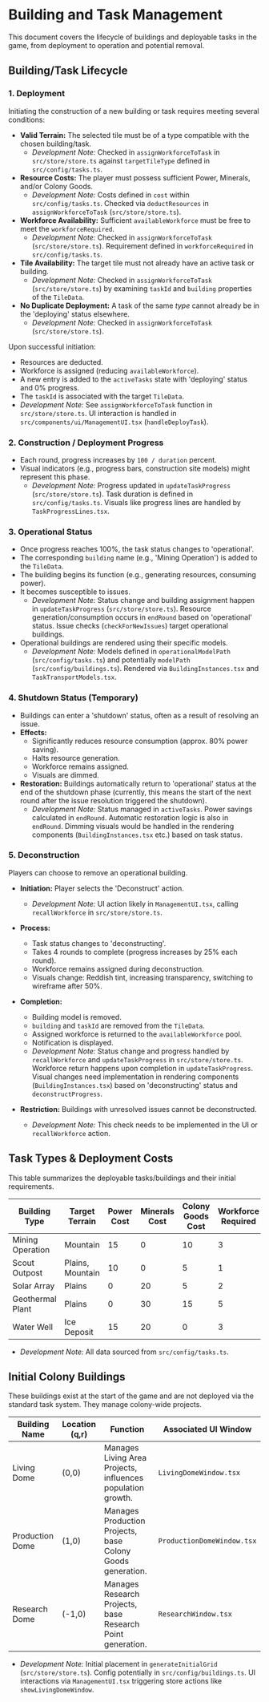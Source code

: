 # Building and Task Management

This document covers the lifecycle of buildings and deployable tasks in the game, from deployment to operation and potential removal.

## Building/Task Lifecycle

### 1. Deployment

Initiating the construction of a new building or task requires meeting several conditions:

*   **Valid Terrain:** The selected tile must be of a type compatible with the chosen building/task.
    *   *Development Note:* Checked in `assignWorkforceToTask` in `src/store/store.ts` against `targetTileType` defined in `src/config/tasks.ts`.
*   **Resource Costs:** The player must possess sufficient Power, Minerals, and/or Colony Goods.
    *   *Development Note:* Costs defined in `cost` within `src/config/tasks.ts`. Checked via `deductResources` in `assignWorkforceToTask` (`src/store/store.ts`).
*   **Workforce Availability:** Sufficient `availableWorkforce` must be free to meet the `workforceRequired`.
    *   *Development Note:* Checked in `assignWorkforceToTask` (`src/store/store.ts`). Requirement defined in `workforceRequired` in `src/config/tasks.ts`.
*   **Tile Availability:** The target tile must not already have an active task or building.
    *   *Development Note:* Checked in `assignWorkforceToTask` (`src/store/store.ts`) by examining `taskId` and `building` properties of the `TileData`.
*   **No Duplicate Deployment:** A task of the same *type* cannot already be in the 'deploying' status elsewhere.
    *   *Development Note:* Checked in `assignWorkforceToTask` (`src/store/store.ts`).

Upon successful initiation:
*   Resources are deducted.
*   Workforce is assigned (reducing `availableWorkforce`).
*   A new entry is added to the `activeTasks` state with 'deploying' status and 0% progress.
*   The `taskId` is associated with the target `TileData`.
*   *Development Note:* See `assignWorkforceToTask` function in `src/store/store.ts`. UI interaction is handled in `src/components/ui/ManagementUI.tsx` (`handleDeployTask`).

### 2. Construction / Deployment Progress

*   Each round, progress increases by `100 / duration` percent.
*   Visual indicators (e.g., progress bars, construction site models) might represent this phase.
    *   *Development Note:* Progress updated in `updateTaskProgress` (`src/store/store.ts`). Task duration is defined in `src/config/tasks.ts`. Visuals like progress lines are handled by `TaskProgressLines.tsx`.

### 3. Operational Status

*   Once progress reaches 100%, the task status changes to 'operational'.
*   The corresponding `building` name (e.g., 'Mining Operation') is added to the `TileData`.
*   The building begins its function (e.g., generating resources, consuming power).
*   It becomes susceptible to issues.
    *   *Development Note:* Status change and building assignment happen in `updateTaskProgress` (`src/store/store.ts`). Resource generation/consumption occurs in `endRound` based on 'operational' status. Issue checks (`checkForNewIssues`) target operational buildings.
*   Operational buildings are rendered using their specific models.
    *   *Development Note:* Models defined in `operationalModelPath` (`src/config/tasks.ts`) and potentially `modelPath` (`src/config/buildings.ts`). Rendered via `BuildingInstances.tsx` and `TaskTransportModels.tsx`.

### 4. Shutdown Status (Temporary)

*   Buildings can enter a 'shutdown' status, often as a result of resolving an issue.
*   **Effects:**
    *   Significantly reduces resource consumption (approx. 80% power saving).
    *   Halts resource generation.
    *   Workforce remains assigned.
    *   Visuals are dimmed.
*   **Restoration:** Buildings automatically return to 'operational' status at the end of the shutdown phase (currently, this means the start of the next round after the issue resolution triggered the shutdown).
    *   *Development Note:* Status managed in `activeTasks`. Power savings calculated in `endRound`. Automatic restoration logic is also in `endRound`. Dimming visuals would be handled in the rendering components (`BuildingInstances.tsx` etc.) based on task status.

### 5. Deconstruction

Players can choose to remove an operational building.

*   **Initiation:** Player selects the 'Deconstruct' action.
    *   *Development Note:* UI action likely in `ManagementUI.tsx`, calling `recallWorkforce` in `src/store/store.ts`.
*   **Process:**
    *   Task status changes to 'deconstructing'.
    *   Takes 4 rounds to complete (progress increases by 25% each round).
    *   Workforce remains assigned during deconstruction.
    *   Visuals change: Reddish tint, increasing transparency, switching to wireframe after 50%.
*   **Completion:**
    *   Building model is removed.
    *   `building` and `taskId` are removed from the `TileData`.
    *   Assigned workforce is returned to the `availableWorkforce` pool.
    *   Notification is displayed.
    *   *Development Note:* Status change and progress handled by `recallWorkforce` and `updateTaskProgress` in `src/store/store.ts`. Workforce return happens upon completion in `updateTaskProgress`. Visual changes need implementation in rendering components (`BuildingInstances.tsx`) based on 'deconstructing' status and `deconstructProgress`.

*   **Restriction:** Buildings with unresolved issues cannot be deconstructed.
    *   *Development Note:* This check needs to be implemented in the UI or `recallWorkforce` action.

## Task Types & Deployment Costs

This table summarizes the deployable tasks/buildings and their initial requirements.

| Building Type | Target Terrain | Power Cost | Minerals Cost | Colony Goods Cost | Workforce Required | Duration (Rounds) | Operational Model |
|---|---|---|---|---|---|---|---|
| Mining Operation | Mountain | 15 | 0 | 10 | 3 | 9 | `mars_workforce_mining.glb` |
| Scout Outpost | Plains, Mountain | 10 | 0 | 5 | 1 | 3 | `mars_building_scout.glb` |
| Solar Array | Plains | 0 | 20 | 5 | 2 | 6 | `mars_solar.glb` |
| Geothermal Plant | Plains | 0 | 30 | 15 | 5 | 15 | `mars_thermal.glb` |
| Water Well | Ice Deposit | 15 | 20 | 0 | 3 | 6 | `mars_waterwell.glb` |

*   *Development Note:* All data sourced from `src/config/tasks.ts`.

## Initial Colony Buildings

These buildings exist at the start of the game and are not deployed via the standard task system. They manage colony-wide projects.

| Building Name | Location (q,r) | Function | Associated UI Window |
|---|---|---|---|
| Living Dome | (0,0) | Manages Living Area Projects, influences population growth. | `LivingDomeWindow.tsx` |
| Production Dome | (1,0) | Manages Production Projects, base Colony Goods generation. | `ProductionDomeWindow.tsx` |
| Research Dome | (-1,0) | Manages Research Projects, base Research Point generation. | `ResearchWindow.tsx` |

*   *Development Note:* Initial placement in `generateInitialGrid` (`src/store/store.ts`). Config potentially in `src/config/buildings.ts`. UI interactions via `ManagementUI.tsx` triggering store actions like `showLivingDomeWindow`.